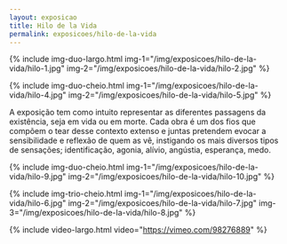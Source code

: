 ```yaml
---
layout: exposicao
title: Hilo de la Vida
permalink: exposicoes/hilo-de-la-vida
---
```


{% include img-duo-largo.html
	img-1="/img/exposicoes/hilo-de-la-vida/hilo-1.jpg"
	img-2="/img/exposicoes/hilo-de-la-vida/hilo-2.jpg" 
%}

{% include img-duo-cheio.html
	img-1="/img/exposicoes/hilo-de-la-vida/hilo-4.jpg"
	img-2="/img/exposicoes/hilo-de-la-vida/hilo-5.jpg" 
%}

A exposição tem como intuito representar as diferentes passagens da existência, seja em vida ou em morte. Cada obra é um dos fios que compõem o tear desse contexto extenso e juntas pretendem evocar a sensibilidade e reflexão de quem as vê, instigando os mais diversos tipos de sensações; identificação, agonia, alívio, angústia, esperança, medo.

{% include img-duo-cheio.html
	img-1="/img/exposicoes/hilo-de-la-vida/hilo-9.jpg"
	img-2="/img/exposicoes/hilo-de-la-vida/hilo-10.jpg" 
%}

{% include img-trio-cheio.html
	img-1="/img/exposicoes/hilo-de-la-vida/hilo-6.jpg"
	img-2="/img/exposicoes/hilo-de-la-vida/hilo-7.jpg"
	img-3="/img/exposicoes/hilo-de-la-vida/hilo-8.jpg"
%}

{% include video-largo.html
	video="https://vimeo.com/98276889" 
%}